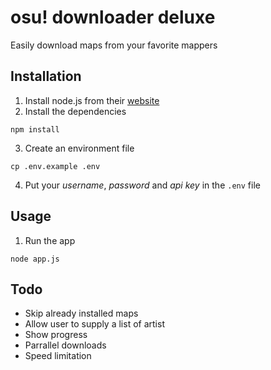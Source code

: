 # osu! downloader deluxe

Easily download maps from your favorite mappers

## Installation

1. Install node.js from their [website](https://nodejs.org)
2. Install the dependencies
```
npm install
```
3. Create an environment file
```
cp .env.example .env
```
4. Put your *username*, *password* and *api key* in the `.env` file

## Usage

1. Run the app
```
node app.js
```

## Todo
* Skip already installed maps
* Allow user to supply a list of artist
* Show progress
* Parrallel downloads
* Speed limitation
